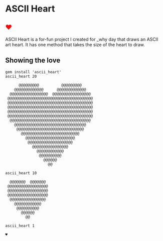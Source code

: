 # ASCII Heart #
<h2><font color="red">♥</font></h2>
ASCII Heart is a for-fun project I created for _why day that draws an ASCII art heart.  It has one method that takes the size of the heart to draw.  

## Showing the love ##
    gem install 'ascii_heart'
    ascii_heart 20
                                                
          @@@@@@@@@          @@@@@@@@@      
        @@@@@@@@@@@@@      @@@@@@@@@@@@@    
      @@@@@@@@@@@@@@@@@  @@@@@@@@@@@@@@@@@  
     @@@@@@@@@@@@@@@@@@@@@@@@@@@@@@@@@@@@@@ 
     @@@@@@@@@@@@@@@@@@@@@@@@@@@@@@@@@@@@@@ 
     @@@@@@@@@@@@@@@@@@@@@@@@@@@@@@@@@@@@@@ 
     @@@@@@@@@@@@@@@@@@@@@@@@@@@@@@@@@@@@@@ 
     @@@@@@@@@@@@@@@@@@@@@@@@@@@@@@@@@@@@@@ 
      @@@@@@@@@@@@@@@@@@@@@@@@@@@@@@@@@@@@  
        @@@@@@@@@@@@@@@@@@@@@@@@@@@@@@@@    
         @@@@@@@@@@@@@@@@@@@@@@@@@@@@@@     
           @@@@@@@@@@@@@@@@@@@@@@@@@@       
             @@@@@@@@@@@@@@@@@@@@@@         
              @@@@@@@@@@@@@@@@@@@@          
                @@@@@@@@@@@@@@@@            
                  @@@@@@@@@@@@              
                   @@@@@@@@@@               
                     @@@@@@                 
                       @@            

    ascii_heart 10       

      @@@@@@@  @@@@@@@  
     @@@@@@@@@@@@@@@@@@ 
     @@@@@@@@@@@@@@@@@@ 
     @@@@@@@@@@@@@@@@@@ 
      @@@@@@@@@@@@@@@@  
        @@@@@@@@@@@@    
         @@@@@@@@@@     
           @@@@@@       
             @@       
             
    ascii_heart 1
    
    ♥  

